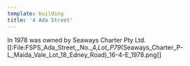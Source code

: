 ```yaml
---
template: building
title: '4 Ada Street'
---
```


In 1978 was owned by Seaways Charter Pty Ltd.<ref>[[:File:FSPS_Ada_Street,_No._4,_Lot_P79_(Seaways_Charter_P-L_Maida_Vale_Lot_18_Edney_Road)_16-4-E_1978.png]]</ref>
